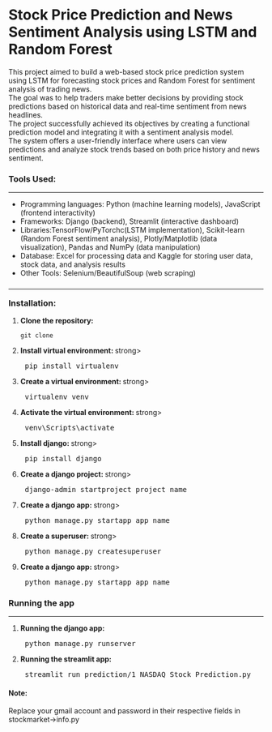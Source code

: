 # Stock Price Prediction and News Sentiment Analysis using LSTM and Random Forest 

<p> 
  This project aimed to build a web-based stock price prediction system using LSTM for
forecasting stock prices and Random Forest for sentiment analysis of trading news.<br>
The goal was to help traders make better decisions by providing stock predictions based on historical
data and real-time sentiment from news headlines.<br>
The project successfully achieved its objectives by creating a functional prediction model and integrating it with a sentiment analysis
model.<br>
The system offers a user-friendly interface where users can view predictions and
analyze stock trends based on both price history and news sentiment.
</p>

<h3>
  Tools Used:
</h3>
<hr>
<ul>
  <li>
    Programming languages: Python (machine learning models), JavaScript (frontend interactivity)
  </li>
  <li>
    Frameworks: Django (backend), Streamlit (interactive dashboard)
  </li>
  <li>
    Libraries:TensorFlow/PyTorchc(LSTM implementation), Scikit-learn (Random Forest sentiment analysis), Plotly/Matplotlib (data visualization), Pandas and NumPy (data manipulation)
  </li>
  <li>
    Database: Excel for processing data and Kaggle for storing user data, stock data, and analysis results
  </li>
  <li>
    Other Tools: Selenium/BeautifulSoup (web scraping)
  </li>
</ul>

<h3>
  <hr>
  Installation:
</h3>
<ol>
  <li>
    <strong>Clone the repository:</strong>
    <pre><code>git clone  </code></pre>
  </li>
  <li>
    <strong> Install virtual environment: </strong>strong>
    <pre> pip install virtualenv </pre>
  </li>
    <li>
    <strong> Create a virtual environment: </strong>strong>
    <pre> virtualenv venv </pre>
  </li>
    <li>
    <strong> Activate the virtual environment: </strong>strong>
    <pre> venv\Scripts\activate </pre>
  </li>
    <li>
    <strong> Install django: </strong>strong>
    <pre> pip install django </pre>
  </li>
    <li>
    <strong> Create a django project: </strong>strong>
    <pre> django-admin startproject project_name </pre>
  </li>
    <li>
    <strong> Create a django app: </strong>strong>
    <pre> python manage.py startapp app_name </pre>
  </li>
      <li>
    <strong> Create a superuser: </strong>strong>
    <pre> python manage.py createsuperuser </pre>
  </li>
      <li>
    <strong> Create a django app: </strong>strong>
    <pre> python manage.py startapp app_name </pre>
  </li>
</ol>

<h3>
  Running the app
</h3>
<hr>
<ol>
  <li>
    <strong> Running the django app: </strong>
    <pre> python manage.py runserver </pre>
  </li>
  <li>
    <strong> Running the streamlit app: </strong>
    <pre> streamlit run prediction/1_NASDAQ_Stock_Prediction.py </pre>
  </li>
</ol>

<h4>Note: </h4>
<p> Replace your gmail account and password in their respective fields in stockmarket->info.py </p>
